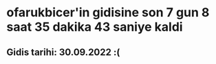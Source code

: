 # ofarukbicer'in gidisine son 7 gun 8 saat 35 dakika 43 saniye kaldi

## Gidis tarihi: 30.09.2022 :(